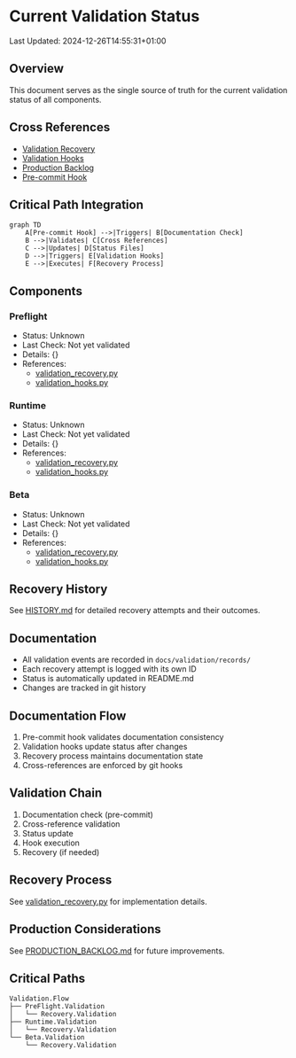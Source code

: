 # Current Validation Status
Last Updated: 2024-12-26T14:55:31+01:00

## Overview
This document serves as the single source of truth for the current validation status of all components.

## Cross References
- [Validation Recovery](../../backend/app/core/validation_recovery.py)
- [Validation Hooks](../../backend/app/core/validation_hooks.py)
- [Production Backlog](../PRODUCTION_BACKLOG.md)
- [Pre-commit Hook](../../scripts/hooks/pre-commit.py)

## Critical Path Integration
```mermaid
graph TD
    A[Pre-commit Hook] -->|Triggers| B[Documentation Check]
    B -->|Validates| C[Cross References]
    C -->|Updates| D[Status Files]
    D -->|Triggers| E[Validation Hooks]
    E -->|Executes| F[Recovery Process]
```

## Components

### Preflight
- Status: Unknown
- Last Check: Not yet validated
- Details: {}
- References: 
  - [validation_recovery.py](../../backend/app/core/validation_recovery.py)
  - [validation_hooks.py](../../backend/app/core/validation_hooks.py)

### Runtime
- Status: Unknown
- Last Check: Not yet validated
- Details: {}
- References:
  - [validation_recovery.py](../../backend/app/core/validation_recovery.py)
  - [validation_hooks.py](../../backend/app/core/validation_hooks.py)

### Beta
- Status: Unknown
- Last Check: Not yet validated
- Details: {}
- References:
  - [validation_recovery.py](../../backend/app/core/validation_recovery.py)
  - [validation_hooks.py](../../backend/app/core/validation_hooks.py)

## Recovery History
See [HISTORY.md](./HISTORY.md) for detailed recovery attempts and their outcomes.

## Documentation
- All validation events are recorded in `docs/validation/records/`
- Each recovery attempt is logged with its own ID
- Status is automatically updated in README.md
- Changes are tracked in git history

## Documentation Flow
1. Pre-commit hook validates documentation consistency
2. Validation hooks update status after changes
3. Recovery process maintains documentation state
4. Cross-references are enforced by git hooks

## Validation Chain
1. Documentation check (pre-commit)
2. Cross-reference validation
3. Status update
4. Hook execution
5. Recovery (if needed)

## Recovery Process
See [validation_recovery.py](../../backend/app/core/validation_recovery.py) for implementation details.

## Production Considerations
See [PRODUCTION_BACKLOG.md](../PRODUCTION_BACKLOG.md) for future improvements.

## Critical Paths
```
Validation.Flow
├── PreFlight.Validation
│   └── Recovery.Validation
├── Runtime.Validation
│   └── Recovery.Validation
└── Beta.Validation
    └── Recovery.Validation
